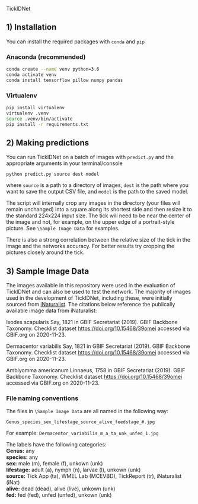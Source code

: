 TickIDNet

## 1) Installation
You can install the required packages with `conda` and `pip`
  
### Anaconda (recommended)
```bash
conda create --name venv python=3.6
conda activate venv
conda install tensorflow pillow numpy pandas
```

### Virtualenv
```bash
pip install virtualenv
virtualenv .venv
source .venv/bin/activate
pip install -r requirements.txt
```

## 2) Making predictions
You can run TickIDNet on a batch of images with `predict.py` and the appropriate arguments in your terminal/console
  
```
python predict.py source dest model
```
where `source` is a path to a directory of images, `dest` is the path where you want to save the output CSV file, and `model` is the path to the saved model.

The script will internally crop any images in the directory (your files will remain unchanged) into a square along its shortest side and then resize it to the standard 224x224 input size. The tick will need to be near the center of the image and not, for example, on the upper edge of a portrait-style picture. See `\Sample Image Data` for examples. 

There is also a strong correlation between the relative size of the tick in the image and the networks accuracy. For better results try cropping the pictures closely around the tick. 

## 3) Sample Image Data
The images available in this repository were used in the evaluation of TickIDNet and can also be used to test the network. The majority of images used in the development of TickIDNet, including these, were initially sourced from [iNaturalist](https://www.inaturalist.org/). The citations below reference the publically available image data from iNaturalist:

Ixodes scapularis Say, 1821 in GBIF Secretariat (2019). GBIF Backbone Taxonomy. Checklist dataset https://doi.org/10.15468/39omei accessed via GBIF.org on 2020-11-23.  
  
Dermacentor variabilis Say, 1821 in GBIF Secretariat (2019). GBIF Backbone Taxonomy. Checklist dataset https://doi.org/10.15468/39omei accessed via GBIF.org on 2020-11-23.  
  
Amblyomma americanum Linnaeus, 1758 in GBIF Secretariat (2019). GBIF Backbone Taxonomy. Checklist dataset https://doi.org/10.15468/39omei accessed via GBIF.org on 2020-11-23.
  
### File naming conventions
The files in `\Sample Image Data` are all named in the following way:
```
Genus_species_sex_lifestage_source_alive_feedstage_#.jpg
```
For example: `Dermacentor_variabilis_m_a_ta_unk_unfed_1.jpg`

The labels have the following categories:  
**Genus:** any  
**species:** any  
**sex:** male (m), female (f), unkown (unk)  
**lifestage:** adult (a), nymph (n), larvae (l), unkown (unk)  
**source:** Tick App (ta), WMEL Lab (MCEVBD), TickReport (tr), iNaturalist (iNat)   
**alive:** dead (dead), alive (live), unkown (unk)   
**fed:** fed (fed), unfed (unfed), unkown (unk)   
